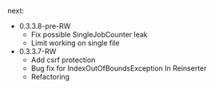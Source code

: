 next:

- 0.3.3.8-pre-RW
    - Fix possible SingleJobCounter leak
    - Limit working on single file
- 0.3.3.7-RW
    - Add csrf protection
    - Bug fix for IndexOutOfBoundsException In Reinserter
    - Refactoring
